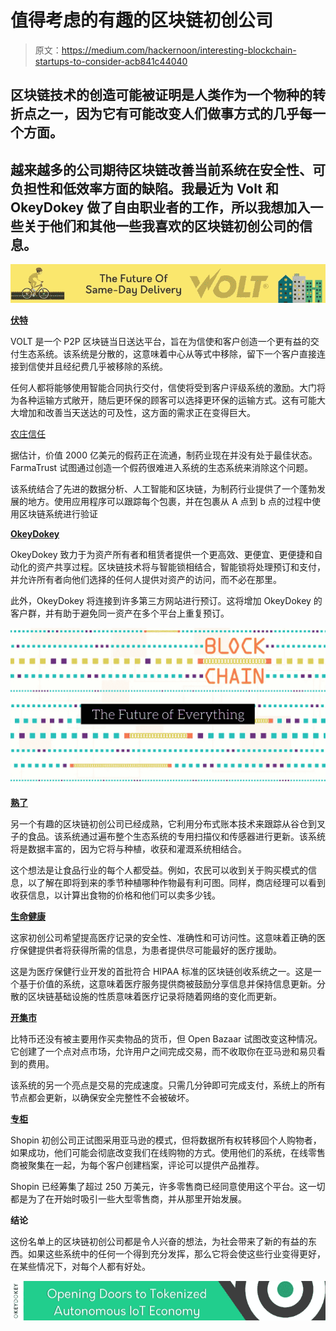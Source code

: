 # 值得考虑的有趣的区块链初创公司

> 原文：<https://medium.com/hackernoon/interesting-blockchain-startups-to-consider-acb841c44040>

## 区块链技术的创造可能被证明是人类作为一个物种的转折点之一，因为它有可能改变人们做事方式的几乎每一个方面。

## 越来越多的公司期待区块链改善当前系统在安全性、可负担性和低效率方面的缺陷。我最近为 Volt 和 OkeyDokey 做了自由职业者的工作，所以我想加入一些关于他们和其他一些我喜欢的区块链初创公司的信息。

![](img/103cd29417e0ee701dbdc2fafcecaa3e.png)

[**伏特**](https://volttech.io/public/Final%20VOLT%20White%20paper%200410.pdf)

VOLT 是一个 P2P 区块链当日送达平台，旨在为信使和客户创造一个更有益的交付生态系统。该系统是分散的，这意味着中心从等式中移除，留下一个客户直接连接到信使并且经纪费几乎被移除的系统。

任何人都将能够使用智能合同执行交付，信使将受到客户评级系统的激励。大门将为各种运输方式敞开，随后更环保的顾客可以选择更环保的运输方式。这有可能大大增加和改善当天送达的可及性，这方面的需求正在变得巨大。

[农庄信任 ](https://farmatrust.io/)

据估计，价值 2000 亿美元的假药正在流通，制药业现在并没有处于最佳状态。FarmaTrust 试图通过创造一个假药很难进入系统的生态系统来消除这个问题。

该系统结合了先进的数据分析、人工智能和区块链，为制药行业提供了一个蓬勃发展的地方。使用应用程序可以跟踪每个包裹，并在包裹从 A 点到 b 点的过程中使用区块链系统进行验证

[**OkeyDokey**](https://github.com/team-okeydokey/okeydokey/wiki/OKEYDOKEY-White-Paper)

OkeyDokey 致力于为资产所有者和租赁者提供一个更高效、更便宜、更便捷和自动化的资产共享过程。区块链技术将与智能锁相结合，智能锁将处理预订和支付，并允许所有者向他们选择的任何人提供对资产的访问，而不必在那里。

此外，OkeyDokey 将连接到许多第三方网站进行预订。这将增加 OkeyDokey 的客户群，并有助于避免同一资产在多个平台上重复预订。

![](img/38dc250fd9efc02456c260a192033a25.png)

[**熟了**](http://www.ripe.io/)

另一个有趣的区块链初创公司已经成熟，它利用分布式账本技术来跟踪从谷仓到叉子的食品。该系统通过遍布整个生态系统的专用扫描仪和传感器进行更新。该系统将是数据丰富的，因为它将与种植，收获和灌溉系统相结合。

这个想法是让食品行业的每个人都受益。例如，农民可以收到关于购买模式的信息，以了解在即将到来的季节种植哪种作物最有利可图。同样，商店经理可以看到收获信息，以计算出食物的价格和他们可以卖多少钱。

[**生命健康**](https://www.simplyvitalhealth.com/)

这家初创公司希望提高医疗记录的安全性、准确性和可访问性。这意味着正确的医疗保健提供者将获得所需的信息，为患者提供尽可能最好的医疗援助。

这是为医疗保健行业开发的首批符合 HIPAA 标准的区块链创收系统之一。这是一个基于价值的系统，这意味着医疗服务提供商被鼓励分享信息并保持信息更新。分散的区块链基础设施的性质意味着医疗记录将随着网络的变化而更新。

[**开集市**](https://www.openbazaar.org/)

比特币还没有被主要用作买卖物品的货币，但 Open Bazaar 试图改变这种情况。它创建了一个点对点市场，允许用户之间完成交易，而不收取你在亚马逊和易贝看到的费用。

该系统的另一个亮点是交易的完成速度。只需几分钟即可完成支付，系统上的所有节点都会更新，以确保安全完整性不会被破坏。

[**专柜**](https://tokensale.shopin.com/)

Shopin 初创公司正试图采用亚马逊的模式，但将数据所有权转移回个人购物者，如果成功，他们可能会彻底改变我们在线购物的方式。使用他们的系统，在线零售商被聚集在一起，为每个客户创建档案，评论可以提供产品推荐。

Shopin 已经筹集了超过 250 万美元，许多零售商已经同意使用这个平台。这一切都是为了在开始时吸引一些大型零售商，并从那里开始发展。

**结论**

这份名单上的区块链初创公司都是令人兴奋的想法，为社会带来了新的有益的东西。如果这些系统中的任何一个得到充分发挥，那么它将会使这些行业变得更好，在某些情况下，对每个人都有好处。

![](img/ec3e71843712d637894019a159d712b4.png)